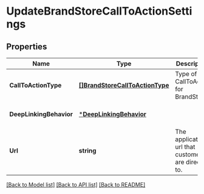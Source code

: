 # UpdateBrandStoreCallToActionSettings

## Properties
Name | Type | Description | Notes
------------ | ------------- | ------------- | -------------
**CallToActionType** | [**[]BrandStoreCallToActionType**](BrandStoreCallToActionType.md) | Type of CallToAction for BrandStore. | [optional] [default to null]
**DeepLinkingBehavior** | [***DeepLinkingBehavior**](DeepLinkingBehavior.md) |  | [optional] [default to null]
**Url** | **string** | The application url that customers are directed to. | [optional] [default to null]

[[Back to Model list]](../README.md#documentation-for-models) [[Back to API list]](../README.md#documentation-for-api-endpoints) [[Back to README]](../README.md)


